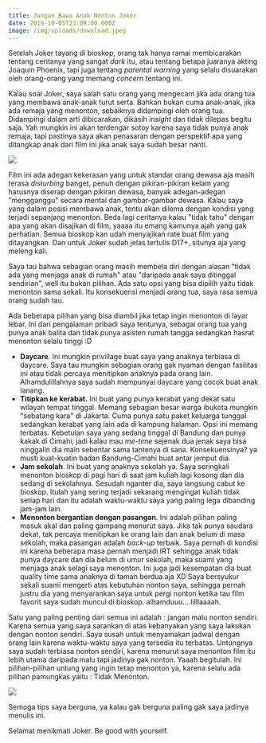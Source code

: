 ```yaml
---
title: Jangan Bawa Anak Nonton Joker
date: 2019-10-05T23:09:00.000Z
image: /img/uploads/download.jpeg
---
```

Setelah Joker tayang di bioskop, orang tak hanya ramai membicarakan tentang ceritanya yang sangat _dark_ itu, atau tentang betapa juaranya akting Joaquin Phoenix, tapi juga tentang _parental warning_ yang selalu disuarakan oleh orang-orang yang memang _concern_ tentang ini. 

Kalau soal Joker, saya salah satu orang yang mengecam jika ada orang tua yang membawa anak-anak turut serta. Bahkan bukan cuma anak-anak, jika ada remaja yang menonton, sebaiknya didampingi oleh orang tua. Didampingi dalam arti dibicarakan, dikasih _insight_ dan tidak dilepas begitu saja. Yah mungkin ini akan terdengar sotoy karena saya tidak punya anak remaja, tapi pastinya saya akan penasaran dengan perspektif apa yang ditangkap anak dari film ini jika anak saya sudah besar nanti. 

![](/img/uploads/download.jpeg)

Film ini ada adegan kekerasan yang untuk standar orang dewasa aja masih terasa _disturbing_ banget, penuh dengan pikiran-pikiran kelam yang harusnya diserap dengan pikiran dewasa, banyak adegan-adegan "mengganggu" secara mental dan gambar-gambar dewasa. Kalau saya yang dalam posisi membawa anak, tentu akan dilema dengan kondisi yang terjadi sepanjang menonton. Beda lagi ceritanya kalau "tidak tahu" dengan apa yang akan disajikan di film, yaaaa itu emang kamunya ajah yang gak perhatian. Semua bioskop kan udah menyajikan rate buat film yang ditayangkan. Dan untuk Joker sudah jelas tertulis D17+, situnya aja yang meleng kali.

Saya tau bahwa sebagian orang masih membela diri dengan alasan "tidak ada yang menjaga anak di rumah" atau "daripada anak saya ditinggal sendirian", well itu bukan pilihan. Ada satu opsi yang bisa dipilih yaitu tidak menonton sama sekali. Itu konsekuensi menjadi orang tua, saya rasa semua orang sudah tau. 

Ada beberapa pilihan yang bisa diambil jika tetap ingin menonton di layar lebar. Ini dari pengalaman pribadi saya tentunya, sebagai orang tua yang punya anak balita dan tidak punya asisten rumah tangga sedangkan hasrat menonton selalu tinggi :D 

* **Daycare**. Ini mungkin privillage buat saya yang anaknya terbiasa di daycare. Saya tau mungkin sebagian orang gak nyaman dengan fasilitas ini atau tidak percaya menitipkan anaknya pada orang lain. Alhamdulillahnya saya sudah mempunyai daycare yang cocok buat anak lanang. 
* **Titipkan ke kerabat.** Ini buat yang punya kerabat yang dekat satu wilayah tempat tinggal. Memang sebagian besar warga ibukota mungkin "sebatang kara" di Jakarta. Cuma punya satu paket keluarga tunggal sedangkan kerabat yang lain ada di kampung halaman. Opsi ini memang terbatas. Kebetulan saya yang sedang tinggal di Bandung dan punya kakak di Cimahi, jadi kalau mau _me-time_ sejenak dua jenak saya bisa ninggalin dia main sebentar sama tantenya di sana. Konsekuensinya? ya musti kuat-kuatin badan Bandung-Cimahi buat antar jemput dia.
* **Jam sekolah**. Ini buat yang anaknya sekolah ya. Saya seringkali menonton bioskop di pagi hari di saat jam kuliah lagi kosong dan dia sedang di sekolahnya. Sesudah nganter dia, saya langsung cabut ke bioskop. Itulah yang sering terjadi sekarang mengingat kuliah tidak setiap hari dan itu adalah waktu-waktu saya yang paling lega dibanding jam-jam lain.
* **Menonton bergantian dengan pasangan**. Ini adalah pilihan paling masuk akal dan paling gampang menurut saya. Jika tak punya saudara dekat, tak percaya menitipkan ke orang lain dan anak belum di masa sekolah, maka pasangan adalah _back-up_ terbaik. Saya pernah di kondisi ini karena beberapa masa pernah menjadi IRT sehingga anak tidak punya daycare dan dia belum di umur sekolah, maka suami yang menjaga anak selagi saya menonton. Ini juga jadi kesempatan dia buat quality time sama anaknya di taman berdua aja XD Saya bersyukur sekali suami mengerti atas kebutuhan nonton saya, sehingga pernah justru dia yang menyarankan saya untuk pergi nonton ketika tau film favorit saya sudah muncul di bioskop. alhamduuu....lilllaaaah.

Satu yang paling penting dari semua ini adalah : jangan malu nonton sendiri. Karena semua yang saya sarankan di atas kebanyakan yang saya lakukan dengan nonton sendiri. Saya susah untuk menyamakan jadwal dengan orang lain karena waktu-waktu saya yang tersedia itu terbatas. Untungnya saya sudah terbiasa nonton sendiri, karena menurut saya menonton film itu lebih utama daripada malu tapi jadinya gak nonton. Yaaah begitulah. Ini pilihan-pilihan untung yang ingin tetap menonton ya, karena selalu ada pilihan pamungkas yaitu : Tidak Menonton. 

![](/img/uploads/images-1-.jpeg)

Semoga tips saya berguna, ya kalau gak berguna paling gak saya jadinya menulis ini.

Selamat menikmati Joker. Be good with yourself.
